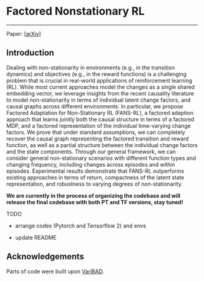 # Factored Nonstationary RL

---
Paper:
[[arXiv]](https://arxiv.org/abs/2203.16582)

## Introduction

Dealing with non-stationarity in environments (e.g., in the transition dynamics) and objectives (e.g., in the reward functions) is a challenging problem that is crucial in real-world applications of reinforcement learning (RL). While most current approaches model the changes as a single shared embedding vector, we leverage insights from the recent causality literature to model non-stationarity in terms of individual latent change factors, and causal graphs across different environments. In particular, we propose Factored Adaptation for Non-Stationary RL (FANS-RL), a factored adaption approach that learns jointly both the causal structure in terms of a factored MDP, and a factored representation of the individual time-varying change factors. We prove that under standard assumptions, we can completely recover the causal graph representing the factored transition and reward function, as well as a partial structure between the individual change factors and the state components. Through our general framework, we can consider general non-stationary scenarios with different function types and changing frequency, including changes across episodes and within episodes. Experimental results demonstrate that FANS-RL outperforms existing approaches in terms of return, compactness of the latent state representation, and robustness to varying degrees of non-stationarity.

**We are currently in the process of organizing the codebase and will release the final codebase with both PT and TF versions, stay tuned!**

TODO

- arrange codes (Pytorch and Tensorflow 2) and envs

- update README

## Acknowledgements
Parts of code were built upon [VariBAD](https://github.com/lmzintgraf/varibad).
